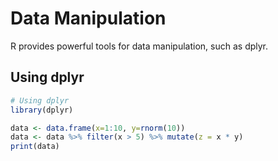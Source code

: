 # Data Manipulation

R provides powerful tools for data manipulation, such as dplyr.

## Using dplyr

```r
# Using dplyr
library(dplyr)

data <- data.frame(x=1:10, y=rnorm(10))
data <- data %>% filter(x > 5) %>% mutate(z = x * y)
print(data)
```

